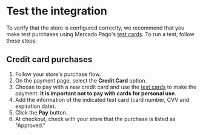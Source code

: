 # Test the integration

To verify that the store is configured correctly, we recommend that you make test purchases using Mercado Pago's [test cards](/developers/en/docs/salesforce-commerce-cloud/additional-content/test-cards).
To run a test, follow these steps:

## Credit card purchases

1. Follow your store's purchase flow.
1. On the payment page, select the **Credit Card** option.
1. Choose to pay with a new credit card and use the [test cards](/developers/en/docs/salesforce-commerce-cloud/additional-content/test-cards) to make the payment. **It is important not to pay with cards for personal use**.
1. Add the information of the indicated test card (card number, CVV and expiration date).
1. Click the **Pay** button.
1. At checkout, check with your store that the purchase is listed as "Approved."